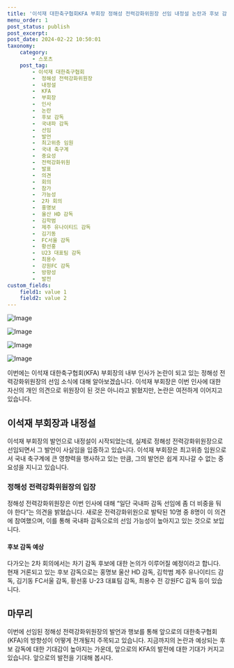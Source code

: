 ```yaml
---
title: '이석재 대한축구협회KFA 부회장 정해성 전력강화위원장 선임 내정설 논란과 후보 감독 예상'
menu_order: 1
post_status: publish
post_excerpt: 
post_date: 2024-02-22 10:50:01
taxonomy:
    category:
        - 스포츠
    post_tag:
        - 이석재 대한축구협회
        -  정해성 전력강화위원장
        -  내정설
        -  KFA
        -  부회장
        -  인사
        -  논란
        -  후보 감독
        -  국내파 감독
        -  선임
        -  발언
        -  최고위층 임원
        -  국내 축구계
        -  중요성
        -  전력강화위원
        -  발표
        -  의견
        -  회의
        -  참가
        -  가능성
        -  2차 회의
        -  홍명보
        -  울산 HD 감독
        -  김학범
        -  제주 유나이티드 감독
        -  김기동
        -  FC서울 감독
        -  황선홍
        -  U23 대표팀 감독
        -  최용수
        -  강원FC 감독
        -  방향성
        -  발전
custom_fields:
    field1: value 1
    field2: value 2
---
```


![Image](https://imgnews.pstatic.net/image/109/2024/02/22/0005022157_001_20240222082007942.jpeg?type=w647)

![Image](https://imgnews.pstatic.net/image/109/2024/02/22/0005022157_002_20240222082007960.jpg?type=w647)

![Image](https://imgnews.pstatic.net/image/109/2024/02/22/0005022157_003_20240222082007970.jpg?type=w647)

![Image](https://imgnews.pstatic.net/image/109/2024/02/22/0005022157_004_20240222082007977.jpg?type=w647)

이번에는 이석재 대한축구협회(KFA) 부회장의 내부 인사가 논란이 되고 있는 정해성 전력강화위원장의 선임 소식에 대해 알아보겠습니다. 이석재 부회장은 이번 인사에 대한 자신의 개인 의견으로 위원장이 된 것은 아니라고 밝혔지만, 논란은 여전하게 이어지고 있습니다.
## 이석재 부회장과 내정설
이석재 부회장의 발언으로 내정설이 시작되었는데, 실제로 정해성 전력강화위원장으로 선임되면서 그 발언이 사실임을 입증하고 있습니다. 이석재 부회장은 최고위층 임원으로서 국내 축구계에 큰 영향력을 행사하고 있는 만큼, 그의 발언은 쉽게 지나갈 수 없는 중요성을 지니고 있습니다.
### 정해성 전력강화위원장의 입장
정해성 전력강화위원장은 이번 인사에 대해 “일단 국내파 감독 선임에 좀 더 비중을 둬야 한다”는 의견을 밝혔습니다. 새로운 전력강화위원으로 발탁된 10명 중 8명이 이 의견에 참여했으며, 이를 통해 국내파 감독으로의 선임 가능성이 높아지고 있는 것으로 보입니다.
#### 후보 감독 예상
다가오는 2차 회의에서는 차기 감독 후보에 대한 논의가 이루어질 예정이라고 합니다. 현재 거론되고 있는 후보 감독으로는 홍명보 울산 HD 감독, 김학범 제주 유나이티드 감독, 김기동 FC서울 감독, 황선홍 U-23 대표팀 감독, 최용수 전 강원FC 감독 등이 있습니다.
## 마무리
이번에 선임된 정해성 전력강화위원장의 발언과 행보를 통해 앞으로의 대한축구협회(KFA)의 방향성이 어떻게 전개될지 주목되고 있습니다. 지금까지의 논란과 예상되는 후보 감독에 대한 기대감이 높아지는 가운데, 앞으로의 KFA의 발전에 대한 기대가 커지고 있습니다. 앞으로의 발전을 기대해 봅시다.
